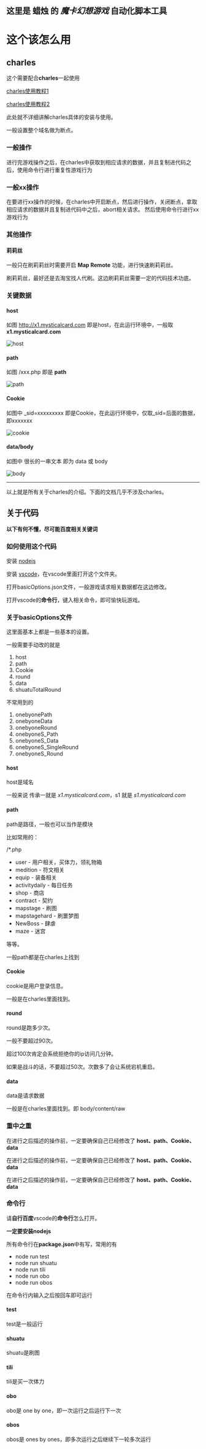 ## 这里是 **蜡烛** 的 *魔卡幻想游戏* 自动化脚本工具

# 这个该怎么用
## charles

这个需要配合**charles**一起使用

[charles使用教程1](https://blog.csdn.net/lmmilove/article/details/50244537)

[charles使用教程2](https://www.jianshu.com/p/fc2f0afa8b56)

此处就不详细讲解charles具体的安装与使用。

一般设置整个域名做为断点。

### 一般操作

进行完游戏操作之后，在charles中获取到相应请求的数据，并且复制进代码之后，使用命令行进行重复性游戏行为

### 一般xx操作

在要进行xx操作的时候，在charles中开启断点，然后进行操作，关闭断点，拿取相应请求的数据并且复制进代码中之后，abort相关请求。 然后使用命令行进行xx游戏行为

### 其他操作

#### 莉莉丝
一般只在刷莉莉丝时需要开启 **Map Remote** 功能，进行快速刷莉莉丝。

刷莉莉丝，最好还是去淘宝找人代刷。这边刷莉莉丝需要一定的代码技术功底。

### 关键数据

#### host

如图 http://x1.mysticalcard.com 即是host，在此运行环境中，一般取 **x1.mysticalcard.com**

![host](./pics/host.jpeg)

#### path

如图 /xxx.php 即是 **path**

![path](./pics/path.jpeg)

#### Cookie

如图中 _sid=xxxxxxxxx 即是Cookie，在此运行环境中，仅取_sid=后面的数据，即xxxxxxx

![cookie](./pics/cookie.jpeg)

#### data/body

如图中 很长的一串文本 即为 data 或 body

![body](./pics/body.jpeg)

***
以上就是所有关于charles的介绍。下面的文档几乎不涉及charles。

## 关于代码

**以下有何不懂，尽可能百度相关关键词**

### 如何使用这个代码

安装 [nodejs](https://nodejs.org/zh-cn/)

安装 [vscode](https://code.visualstudio.com/)，在vscode里面打开这个文件夹。

打开basicOptions.json文件，一般游戏请求相关数据都在这边修改。

打开vscode的**命令行**，键入相关命令，即可愉快玩游戏。

### 关于**basicOptions**文件

这里面基本上都是一些基本的设置。

一般需要手动改的就是

1. host
2. path
3. Cookie
4. round
5. data
6. shuatuTotalRound

不常用到的
1. onebyonePath
2. onebyoneData
3. onebyoneRound
4. onebyoneS_Path
5. onebyoneS_Data
6. onebyoneS_SingleRound
7. onebyoneS_Round

#### host
host是域名

一般来说 传承一就是 *x1.mysticalcard.com*，s1 就是 *s1.mysticalcard.com*

#### path
path是路径，一般也可以当作是模块

比如常用的：

/*.php

* user - 用户相关，买体力，领礼物箱
* medition - 符文相关
* equip - 装备相关
* activitydaily - 每日任务
* shop - 商店
* contract - 契约
* mapstage - 刷图
* mapstagehard - 刷噩梦图
* NewBoss - 肆虐
* maze - 迷宫

等等。

一般path都是在charles上找到


#### Cookie
cookie是用户登录信息。

一般是在charles里面找到。

#### round
round是跑多少次。

一般不要超过90次。

超过100次肯定会系统拒绝你的ip访问几分钟。

如果是战斗的话，不要超过50次。次数多了会让系统宕机重启。


#### data
data是请求数据

一般是在charles里面找到。即 body/content/raw


### 重中之重

在进行之后描述的操作前，一定要确保自己已经修改了 **host、path、Cookie、data**

在进行之后描述的操作前，一定要确保自己已经修改了 **host、path、Cookie、data**

在进行之后描述的操作前，一定要确保自己已经修改了 **host、path、Cookie、data**

### 命令行

请**自行百度**vscode的**命令行**怎么打开。

**一定要安装nodejs**

所有命令行在**package.json**中有写，常用的有
* node run test
* node run shuatu
* node run tili
* node run obo
* node run obos

在命令行内输入之后按回车即可运行

#### test
test是一般运行

#### shuatu
shuatu是刷图

#### tili
tili是买一次体力

#### obo
obo是 one by one，即一次运行之后运行下一次

#### obos
obos是 ones by ones，即多次运行之后继续下一轮多次运行

